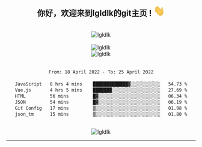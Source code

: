 <div align="center">
<h2> 你好，欢迎来到lgldlk的git主页 ! <img src="https://github.com/lgldlk/lgldlk/blob/main/gifs/Hi.gif" width="30px"></h2>
</div>

<div align="center">
 </br>
 <img src="http://aiitapp.cn:8091/?color=rgba(37,144,118,1)&shadowColor=rgba(12,16,20,1)&fontSize=120&&shadowOffsetX=9&shadowOffsetY=11" height="26px" alt="lgldlk" />
 </br>

   </br>
 <img src="https://github-readme-stats.vercel.app/api?username=lgldlk&show_icons=true&theme=gotham&locale=cn" alt="lgldlk" />
 

</br>

<img  src="http://github-readme-stats.vercel.app/api/top-langs/?username=lgldlk&show_icons=true&theme=gotham&locale=cn&layout=compact" alt="lgldlk"/>  
</br>
</br>

<!--START_SECTION:waka-->

```text
From: 18 April 2022 - To: 25 April 2022

JavaScript   8 hrs 4 mins    █████████████▓░░░░░░░░░░░   54.73 %
Vue.js       4 hrs 5 mins    ███████░░░░░░░░░░░░░░░░░░   27.69 %
HTML         56 mins         █▓░░░░░░░░░░░░░░░░░░░░░░░   06.34 %
JSON         54 mins         █▓░░░░░░░░░░░░░░░░░░░░░░░   06.19 %
Git Config   17 mins         ▒░░░░░░░░░░░░░░░░░░░░░░░░   01.98 %
json_tm      15 mins         ▒░░░░░░░░░░░░░░░░░░░░░░░░   01.80 %
```

<!--END_SECTION:waka-->

 </br>
  <img src="https://visitor-badge.glitch.me/badge?page_id=lgldlk" alt="lgldlk" />

---

 


